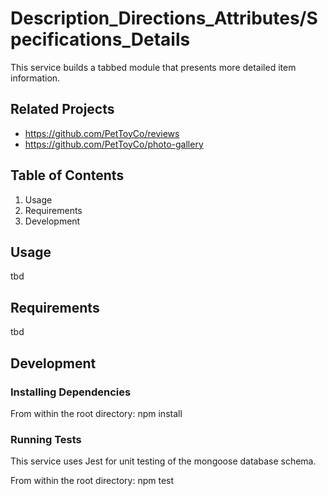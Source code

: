 # Description_Directions_Attributes/Specifications_Details

This service builds a tabbed module that presents more detailed item information.

## Related Projects
- https://github.com/PetToyCo/reviews
- https://github.com/PetToyCo/photo-gallery

## Table of Contents
  1. Usage
  2. Requirements
  3. Development

## Usage
tbd

## Requirements
tbd

## Development
### Installing Dependencies
From within the root directory:
npm install

### Running Tests
This service uses Jest for unit testing of the mongoose database schema.

From within the root directory:
npm test